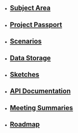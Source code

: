 * ## [Subject Area](https://schstp.github.io/OnlineDoctor/subject_area/info)

* ## [Project Passport](https://schstp.github.io/OnlineDoctor/passport/projectpassport)

* ## [Scenarios](https://schstp.github.io/OnlineDoctor/scenarios/table_of_contents)

* ## [Data Storage](https://schstp.github.io/OnlineDoctor/datastorage/table_of_contents)

* ## [Sketches](https://schstp.github.io/OnlineDoctor/sketches/table_of_contents)

* ## [API Documentation](https://schstp.github.io/OnlineDoctor/api/table_of_contents)

* ## [Meeting Summaries](https://schstp.github.io/OnlineDoctor/meeting_summaries/table_of_contents)

* ## [Roadmap](https://schstp.github.io/OnlineDoctor/roadmap/roadmap.md)

